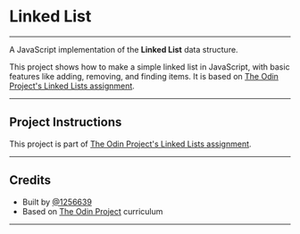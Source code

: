 # Linked List

---

A JavaScript implementation of the **Linked List** data structure.

This project shows how to make a simple linked list in JavaScript, with basic features like adding, removing, and finding items. It is based on [The Odin Project's Linked Lists assignment](https://www.theodinproject.com/lessons/javascript-linked-lists).

---

## Project Instructions

This project is part of [The Odin Project's Linked Lists assignment](https://www.theodinproject.com/lessons/javascript-linked-lists).

---

## Credits

- Built by [@1256639](https://github.com/1256639)
- Based on [The Odin Project](https://www.theodinproject.com/) curriculum

---